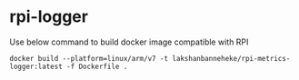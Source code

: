 # rpi-logger

Use below command to build docker image compatible with RPI
```
docker build --platform=linux/arm/v7 -t lakshanbanneheke/rpi-metrics-logger:latest -f Dockerfile .
```
